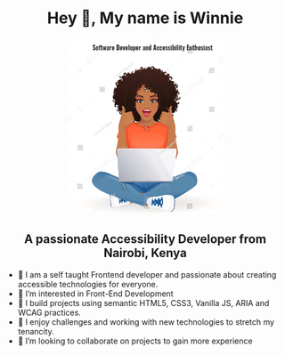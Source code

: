 <h1 align="center">Hey 👋, My name is Winnie</h1>
<p align="center">
<img src="https://github.com/winniebosy/winniebosy-git--profile/blob/main/github-header2.PNG" alt="enthusiastic black girl sitting down with a computer">
</p>
<h2 align="center">A passionate Accessibility Developer from Nairobi, Kenya</h2>

 - 🌱  I am a self taught Frontend developer and passionate about creating accessible technologies for everyone.
 - 🌱 I’m interested in Front-End Development
 - 🌱 I build projects using semantic HTML5, CSS3, Vanilla JS, ARIA and WCAG practices.
 - 🌱 I enjoy challenges and working with new technologies to stretch my tenancity.
 - 💞️ I’m looking to collaborate on projects to gain more experience





